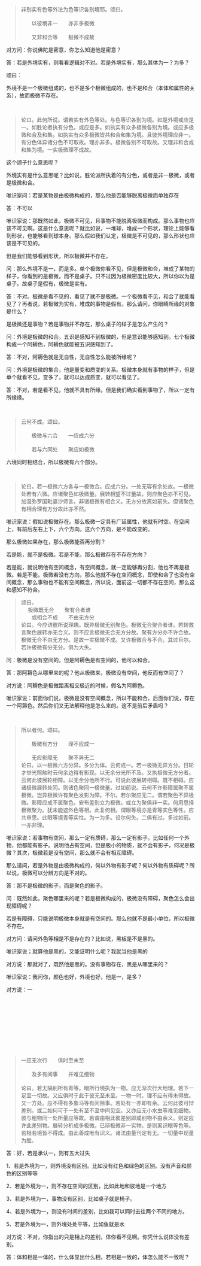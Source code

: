 <blockquote>非别实有色等外法为色等识各别境耶。颂曰。<br><br>　　以彼境非一　　亦非多极微<br><br>　　又非和合等　　极微不成故</blockquote><p>对方问：你说佛陀是密意，你怎么知道他是密意？</p><p>答：若是外境实有，则看看逻辑对不对。若是外境实有，那么其体为一？为多？</p><p>颂曰：</p><p>外境不是一个极微组成的，也不是多个极微组成的，也不是和合（本体和属性的关系），故而极微不存在。</p><p><br></p><blockquote>论曰。此何所说。谓若实有外色等处。与色等识各别为境。如是外境或应是一。如胜论者执有分色。或应是多。如执实有众多极微各别为境。或应多极微和合及和集。如执实有众多极微皆共和合和集为境。且彼外境理应非一。有分色体异诸分色不可取故。理亦非多。极微各别不可取故。又理非和合或和集为境。一实极微理不成故。</blockquote><p>这个颂子什么意思呢？</p><p>外境实有是什么意思呢？比如说，胜论派所执着的有分色，或者是非一极微，或者是极微和合。</p><p>唯识家问：若是某物是由极微构成的，那么他是否能够脱离极微而单独存在</p><p>答：不可以</p><p>唯识家说：那既然如此，极微不可见，且事物不能脱离极微而构成。那么事物也应该不可见啊。这是什么意思呢？就比如说，一堆球，堆成一个形状，理论上能够看到形状，也能够看到球本身。那么假如我们认定，极微是不可见的，那么形状也应该是不可见的。</p><p>但是我们能够看到形状，所以极微并不存在。</p><p>问：那么外境不是一，而是多。单个极微你看不见，但是极微和合，堆成了某物的样子，你看到的是极微，而不是桌子。只不过因为极微密度比较大，所以你以为是桌子。故桌子是假有，极微是实有。</p><p>答：不对。极微是看不见的，看见了就不是极微。一个极微看不见，和合了就能看见了？再者说，若极微为实有，堆成的事物是假有。那么请问，你眼睛所缘的对象是什么？</p><p>是极微还是事物？若是事物并不存在，那么桌子的样子是怎么产生的？</p><p>问：外境是极微的和合。五识是感知不到极微的，但是意识能够感知到。七个极微构成一个阿耨色，阿耨色就能被五识感知到了。</p><p>答：不对，阿耨色就是无自性，无自性怎么能被所缘呢？</p><p>问：外境是极微的集合，他是量变和质变的关系。极微本身就有事物的样子，但是单个就看不见，变多了，就可以达成质变，就可以看见了。</p><p>答：不对，若是看不见，他就不具有所缘。但是我们确实看到事物了，所以一定有所缘缘。</p><p><br></p><blockquote>云何不成。颂曰。<br><br>　　极微与六合　　一应成六分<br><br>　　若与六同处　　聚应如极微</blockquote><p>六境同时相结合，所以极微有六个部分。</p><p><br></p><blockquote>论曰。若一极微六方各与一极微合。应成六分。一处无容有余处故。一极微处若有六微。应诸聚色如极微量。展转相望不过量故。则应聚色亦不可见。加湿弥罗国毗婆沙师言。非诸极微有相合义。无方分故离如前失。但诸聚色有相合理有方分故此亦不然。</blockquote><p>唯识家说：假如说极微存在。那么极微一定具有广延属性，他就有时空。在空间上，有前后左右上下，六个方向。这六个方向，是不能改变的。</p><p>那么极微如果存在，那么极微能否再分割？</p><p>若是能，就不是极微。若是不能，那么极微存在不存在方向？</p><p>若是能，就说明他有空间概念，有空间概念，就一定能够再分割，他也不再是极微。若是不能，极微若没有方向，那么他就不存在空间概念，即使和合了也没有空间概念，那么事物也不能有空间概念，所以说，面前这一切都不存在空间，那么这和感知不符合。</p><blockquote>颂曰。<br>　   极微既无合　　聚有合者谁<br>　　或相合不成　　不由无方分<br>论曰。今应诘彼所说理趣。既异极微无别聚色。极微无合聚合者谁。若转救言聚色展转亦无合义。则不应言极微无合无方分故。聚有方分亦不许合故。极微无合不由无方分。是故一实极微不成。又许极微合与不合。其过且尔。若许极微有分无分。俱为大失。</blockquote><p>问：极微是没有空间的。但是阿耨色是有空间的，他可以和合。</p><p>答：那阿耨色从哪里来的呢？他从极微来，极微没有空间，他反而有空间了？</p><p>对方说：阿耨色是极微距离相交极近的时候，假名为阿耨色。</p><p>唯识家说：前面你们说，极微是没有空间概念，所以不能和合。后面你们说，存在一个阿耨色。然后你们又无法解释他是怎么来的。这不是前后矛盾吗？</p><p><br></p><blockquote>所以者何。颂曰。<br><br>　　极微有方分　　理不应成一<br><br>　　无应影障无　　聚不异无二<br>论曰。以一极微六方分异。多分为体。云何成一。若一极微无异方分。日轮才举光照触时云何余边得有影现。以无余分光所不及。又执极微无方分者。云何此彼展轮相障。以无余分他所不行。可说此彼展转相碍。既不相碍。应诸极微展转处同。则诸色聚同一极微量。过如前说。云何不许影障属聚不属极微。岂异极微许有聚色发影为障。不尔。若尔聚应无二。谓若聚色不异极微。影障应成不属聚色。安布差别立为极微。或立为聚俱非一实。何用思择极微聚为。犹未能遮外色等相。此复何相。谓眼等境亦是青等实色等性。应共审思。此眼等境青等实性。为一为多。设尔何失。二俱有过。多过如前。一亦非理。</blockquote><p>唯识家说：若事物有空间，那么一定有质碍，那么一定有影子。比如任何一个外物，他都能有影子。说明他占有空间，但是极小的物质，就不会有影子，何况是极微？其次，极微若是没有空间，那么就不会有相互障碍。</p><p>那么请问，若是外物是由极微构成的，何以外物有影子呢？何以外物有质碍呢？所以说，极微可以分辨方向是不对的。</p><p>答：那不是极微的影子，而是聚色的影子。</p><p>问：既然如此，聚色哪里来的呢？若是极微构成的，极微没有障碍，聚色怎么会出现障碍呢？</p><p>若是有障碍，只能说明极微本身就是有空间的。那么他就不是最小单位，所以极微不存在。</p><p>对方问：请问外色等相是不是存在的？比如说，黑板是不是黑的。</p><p>唯识家说；就算他是黑的，又能证明什么呢？我就当他是黑的</p><p>对方说：那就对了，既然他是黑的。没有事物存在，黑是从哪里来的？</p><p>唯识家说：我问你，颜色也好，外境也好，他是一，是多？</p><p>对方说：一</p><p><br></p><p><br></p><p><br></p><p><br></p><p><br></p><blockquote>一应无次行　　俱时至未至<br><br>　　及多有间事　　并难见细物<br><br>论曰。若无隔别所有青等。眼所行境执为一物。应无渐次行大地理。若下一足至一切故。又应俱时于此于彼无至未至。一物一时。理不应有得未得故。又一方处。应不得有多象马等有间隙事。若处有一亦即有余。云何此彼可辩差别。或二如何可于一处有至不至中间见空。又亦应无小水虫等难见细物。彼与粗物同一处所量应等故。若谓由相此彼差别即成别物不由余义。则定应许此差别物。展转分析成多极微。已辩极微非一实物。是则离识眼等色等。若根若境皆不得成。由此善成唯有识义。诸法由量刊定有无。一切量中现量为胜。</blockquote><p>答：好，若是承认一，则有五大过失</p><p>1、若是外境为一，则外境没有区别。比如没有红色和绿色的区别。没有声音和颜色的区别等等</p><p>2、若是外境为一，则不存在空间的区别，比如此地和彼地是一个地方</p><p>3、若是外境为一，事物没有区别，比如桌子就是椅子。</p><p>4、若是外境为一，则没有时间的差别，比如我可以同时去往两个不同的地方。</p><p>5、若是外境为一，则外境处处平等，比如鱼就是水</p><p>对方说：不对，你指出的只是相上的差别，体你看不见啊。你凭什么说体没有差别。</p><p>答：体和相是一体的，什么体显出什么相，若相是一致的，体怎么能不一致呢？</p><p></p><p></p><p></p><p></p><p></p><p></p><p></p><p></p>